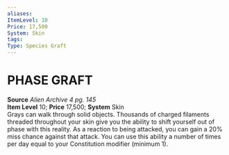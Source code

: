 ```yaml
---
aliases: 
ItemLevel: 10
Price: 17,500
System: Skin
tags: 
Type: Species Graft
---
```

# PHASE GRAFT
**Source** _Alien Archive 4 pg. 145_  
**Item Level** 10; **Price** 17,500; **System** Skin  
Grays can walk through solid objects. Thousands of charged filaments threaded throughout your skin give you the ability to shift yourself out of phase with this reality. As a reaction to being attacked, you can gain a 20% miss chance against that attack. You can use this ability a number of times per day equal to your Constitution modifier (minimum 1).